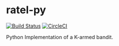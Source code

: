 # ratel-py
[![Build Status](https://travis-ci.org/DanielMorton/ratel-py.svg?branch=master)](https://travis-ci.org/DanielMorton/ratel-py)
[![CircleCI](https://circleci.com/gh/DanielMorton/ratel-py.svg?style=svg)](https://circleci.com/gh/DanielMorton/ratel-py)

Python Implementation of a K-armed bandit.
